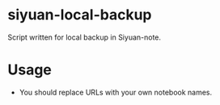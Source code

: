 # siyuan-local-backup
Script written for local backup in Siyuan-note.

# Usage
- You should replace URLs with your own notebook names.
